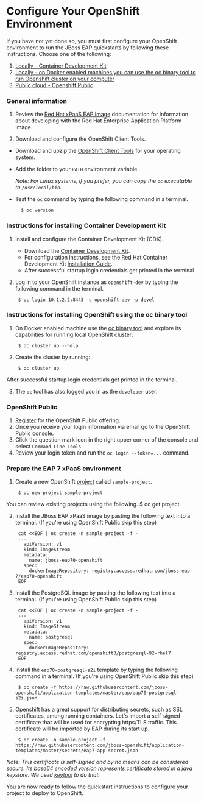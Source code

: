 Configure Your OpenShift Environment
===============
If you have not yet done so, you must first configure your OpenShift environment to run the JBoss EAP quickstarts by following these instructions. Choose one of the following:
1. [Locally - Container Development Kit](#install_cdk)
2. [Locally - on Docker enabled machines you can use the oc binary tool to run Openshift cluster on your computer](#install_oc)
3. [Public cloud - Openshift Public]()

### General information
1. Review the [Red Hat xPaaS EAP Image](https://access.redhat.com/documentation/en/red-hat-xpaas/version-0/red-hat-xpaas-eap-image/) documentation for information about developing with the Red Hat Enterprise Application Platform Image.

2. Download and configure the OpenShift Client Tools.

  * Download and upzip the [OpenShift Client Tools](https://github.com/openshift/origin/releases/latest) for your operating system.
  * Add the folder to your `PATH` environment variable.

    _Note: For Linux systems, if you prefer, you can copy the `oc` executable to `/usr/local/bin`._

  * Test the `oc` command by typing the following command in a terminal.

          $ oc version

### <a name="install_cdk"></a>Instructions for installing Container Development Kit
1. Install and configure the Container Development Kit (CDK).

    * Download the [Container Development Kit](http://developers.redhat.com/products/cdk/download/).
    * For configuration instructions, see the Red Hat Container Development Kit [Installation Guide](https://access.redhat.com/documentation/en/red-hat-container-development-kit/2.1/paged/installation-guide/).
    * After successful startup login credentials get printed in the terminal

2. Log in to your OpenShift instance as `openshift-dev` by typing the following command in the terminal.

        $ oc login 10.1.2.2:8443 -u openshift-dev -p devel

### <a name="install_oc"></a>Instructions for installing OpenShift using the oc binary tool
1. On Docker enabled machine use the [oc binary tool](https://docs.openshift.com/enterprise/latest/cli_reference/index.html) and explore its capabilities for running local OpenShift cluster:

        $ oc cluster up --help

2. Create the cluster by running:

        $ oc cluster up
After successful startup login credentials get printed in the terminal.

3. The `oc` tool has also logged you in as the `developer` user.

### <a name="public"></a>OpenShift Public
1. [Register](https://api.preview.openshift.com) for the OpenShift Public offering.
2. Once you receive your login information via email go to the OpenShift Public [console](https://console.preview.openshift.com/console/).
3. Click the question mark icon in the right upper corner of the console and select `Command Line Tools`
4. Review your login token and run the `oc login --token=...` command.

### <a name="install_xpaas"></a> Prepare the EAP 7 xPaaS environment

1. Create a new OpenShift [project](https://docs.openshift.com/enterprise/latest/architecture/core_concepts/projects_and_users.html#projects) called `sample-project`.

        $ oc new-project sample-project
You can review existing projects using the following.
        $ oc get project

2. Install the JBoss EAP xPaaS image by pasting the following text into a terminal. (If you're using OpenShift Public skip this step)

        cat <<EOF | oc create -n sample-project -f -
        ---
          apiVersion: v1
          kind: ImageStream
          metadata:
            name: jboss-eap70-openshift
          spec:
            dockerImageRepository: registry.access.redhat.com/jboss-eap-7/eap70-openshift
        EOF

3. Install the PostgreSQL image by pasting the following text into a terminal. (If you're using OpenShift Public skip this step)

        cat <<EOF | oc create -n sample-project -f -
        ---
          apiVersion: v1
          kind: ImageStream
          metadata:
            name: postgresql
          spec:
            dockerImageRepository: registry.access.redhat.com/openshift3/postgresql-92-rhel7
        EOF

4. Install the `eap70-postgresql-s2i` template by typing the following command in a terminal. (If you're using OpenShift Public skip this step)

        $ oc create -f https://raw.githubusercontent.com/jboss-openshift/application-templates/master/eap/eap70-postgresql-s2i.json

5. Openshift has a great support for distributing secrets, such as SSL certificates, among running containers. Let's import a self-signed certificate that will be used for encrypting https/TLS traffic. This certificate will be imported by EAP during its start up.

        $ oc create -n sample-project -f https://raw.githubusercontent.com/jboss-openshift/application-templates/master/secrets/eap7-app-secret.json
_Note: This certificate is self-signed and by no means can be considered secure. Its [base64 encoded version](https://github.com/jboss-openshift/application-templates/blob/ose-v1.3.3/secrets/eap7-app-secret.json#L35) represents certificate stored in a java keystore. We used [keytool](https://docs.oracle.com/javase/8/docs/technotes/tools/windows/keytool.html) to do that._


You are now ready to follow the quickstart instructions to configure your project to deploy to OpenShift.
